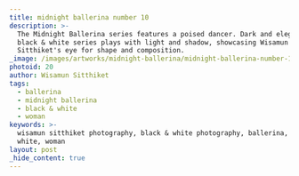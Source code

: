 ```yaml
---
title: midnight ballerina number 10
description: >-
  The Midnight Ballerina series features a poised dancer. Dark and elegant, this
  black & white series plays with light and shadow, showcasing Wisamun
  Sitthiket's eye for shape and composition.
_image: /images/artworks/midnight-ballerina/midnight-ballerina-number-10.jpg
photoid: 20
author: Wisamun Sitthiket
tags:
  - ballerina
  - midnight ballerina
  - black & white
  - woman
keywords: >-
  wisamun sitthiket photography, black & white photography, ballerina, black &
  white, woman
layout: post
_hide_content: true
---
```

